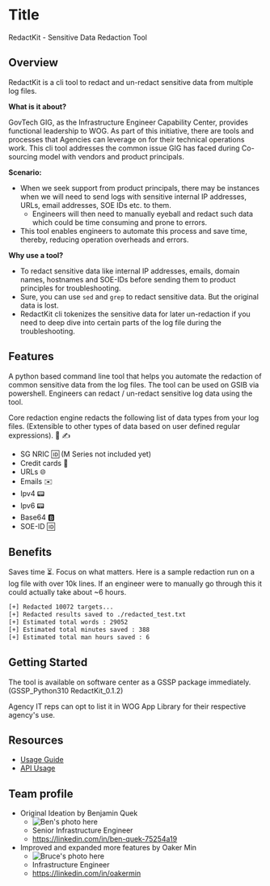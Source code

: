 # Title

RedactKit - Sensitive Data Redaction Tool

## Overview

RedactKit is a cli tool to redact and un-redact sensitive data from multiple log files.

**What is it about?**

GovTech GIG, as the Infrastructure Engineer Capability Center, provides functional leadership to WOG. As part of this initiative, there are tools and processes that Agencies can leverage on for their technical operations work. This cli tool addresses the common issue GIG has faced during Co-sourcing model with vendors and product principals.

**Scenario:**

- When we seek support from product principals, there may be instances when we will need to send logs with sensitive internal IP addresses, URLs, email addresses, SOE IDs etc. to them.
    - Engineers will then need to manually eyeball and redact such data which could be time consuming and prone to errors.
- This tool enables engineers to automate this process and save time, thereby, reducing operation overheads and errors.

**Why use a tool?**

- To redact sensitive data like internal IP addresses, emails, domain names, hostnames and SOE-IDs before sending them to product principles for troubleshooting.
- Sure, you can use `sed` and `grep` to redact sensitive data. But the original data is lost.
- RedactKit cli tokenizes the sensitive data for later un-redaction if you need to deep dive into certain parts of the log file during the troubleshooting.

## Features

A python based command line tool that helps you automate the redaction of common sensitive data from the log files. The tool can be used on GSIB via powershell. Engineers can redact / un-redact sensitive log data using the tool. 

Core redaction engine redacts the following list of data types from your log files. (Extensible to other types of data based on user defined regular expressions). 📄 ✍️

- SG NRIC 🆔 (M Series not included yet)
- Credit cards 🏧
- URLs 🌐
- Emails ✉️
- Ipv4 📟
- Ipv6 📟
- Base64 🅱️
- SOE-ID 🆔

## Benefits

Saves time ⏳. Focus on what matters.
Here is a sample redaction run on a log file with over 10k lines. If an engineer were to manually go through this it could actually take about ~6 hours.

```bash
[+] Redacted 10072 targets...
[+] Redacted results saved to ./redacted_test.txt
[+] Estimated total words : 29052
[+] Estimated total minutes saved : 388
[+] Estimated total man hours saved : 6
```

## Getting Started

The tool is available on software center as a GSSP package immediately. (GSSP_Python310 RedactKit_0.1.2)

Agency IT reps can opt to list it in WOG App Library for their respective agency's use.

## Resources

- [Usage Guide](./Usage.md)
- [API Usage](./API_Usage.md)

## Team profile

- Original Ideation by Benjamin Quek
    - ![Ben's photo here]()
    - Senior Infrastructure Engineer
    - https://linkedin.com/in/ben-quek-75254a19
- Improved and expanded more features by Oaker Min
    - ![Bruce's photo here]()
    - Infrastructure Engineer
    - https://linkedin.com/in/oakermin
